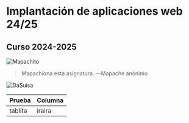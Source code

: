 # Implantación de aplicaciones web 24/25

## Curso 2024-2025

![Mapachito](https://cdn.unotv.com/images/2024/05/mapache-como-mascota-jpg-152029-1024x576.jpeg "Mapachiona esta asignatura")

> Mapachiona esta asignatura.  —Mapache anónimo

![DaSuisa](https://media1.tenor.com/m/rFs7M3-8JTMAAAAd/da-suisa.gif "Laisy")

| Prueba   | Columna   |
| -----    | -----     |
|tablita      | iraira    |